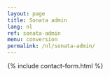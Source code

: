 ```yaml
---
layout: page
title: Sonata admin
lang: nl
ref: sonata-admin
menu: conversion
permalink: /nl/sonata-admin/
---
```


{% include contact-form.html %}